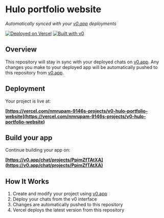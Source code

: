 # Hulo portfolio website

*Automatically synced with your [v0.app](https://v0.app) deployments*

[![Deployed on Vercel](https://img.shields.io/badge/Deployed%20on-Vercel-black?style=for-the-badge&logo=vercel)](https://vercel.com/nmrupam-9146s-projects/v0-hulo-portfolio-website)
[![Built with v0](https://img.shields.io/badge/Built%20with-v0.app-black?style=for-the-badge)](https://v0.app/chat/projects/PpimZfTAtXA)

## Overview

This repository will stay in sync with your deployed chats on [v0.app](https://v0.app).
Any changes you make to your deployed app will be automatically pushed to this repository from [v0.app](https://v0.app).

## Deployment

Your project is live at:

**[https://vercel.com/nmrupam-9146s-projects/v0-hulo-portfolio-website](https://vercel.com/nmrupam-9146s-projects/v0-hulo-portfolio-website)**

## Build your app

Continue building your app on:

**[https://v0.app/chat/projects/PpimZfTAtXA](https://v0.app/chat/projects/PpimZfTAtXA)**

## How It Works

1. Create and modify your project using [v0.app](https://v0.app)
2. Deploy your chats from the v0 interface
3. Changes are automatically pushed to this repository
4. Vercel deploys the latest version from this repository